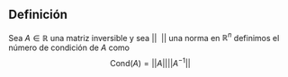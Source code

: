 
## Definición

Sea $A \in \mathbb{R}$ una matriz inversible y sea $\lvert \lvert ~~ \rvert \rvert$ una norma en $\mathbb{R}^n$ definimos el número de condición de $A$ como 
$$
\text{Cond}(A) = \lvert \lvert A \rvert  \rvert \lvert \lvert A^{-1} \rvert  \rvert 
$$
